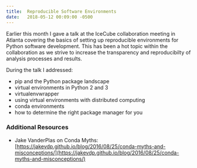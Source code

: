 ```yaml
---
title:  Reproducible Software Environments
date:   2018-05-12 00:09:00 -0500
---
```


Earlier this month I gave a talk at the IceCube collaboration meeting in Atlanta covering the basics of setting up reproducible environments for Python software development.  This has been a hot topic within the collaboration as we strive to increase the transparency and reproducibilty of analysis processes and results.

During the talk I addressed:

- pip and the Python package landscape
- virtual environments in Python 2 and 3
- virtualenvwrapper
- using virtual environments with distributed computing
- conda environments
- how to determine the right package manager for you

### Additional Resources

- Jake VanderPlas on Conda Myths: [https://jakevdp.github.io/blog/2016/08/25/conda-myths-and-misconceptions/](https://jakevdp.github.io/blog/2016/08/25/conda-myths-and-misconceptions/)
